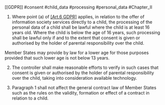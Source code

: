 [[GDPR]]  #consent #child_data #processing  #personal_data #Chapter_II

1. Where point (a) of [[Art.6 GDPR]](1) applies, in relation to the offer of information society services directly to a child, the processing of the personal data of a child shall be lawful where the child is at least 16 years old. Where the child is below the age of 16 years, such processing shall be lawful only if and to the extent that consent is given or authorised by the holder of parental responsibility over the child.  

Member States may provide by law for a lower age for those purposes provided that such lower age is not below 13 years.

2. The controller shall make reasonable efforts to verify in such cases that consent is given or authorised by the holder of parental responsibility over the child, taking into consideration available technology.

3. Paragraph 1 shall not affect the general contract law of Member States such as the rules on the validity, formation or effect of a contract in relation to a child.



